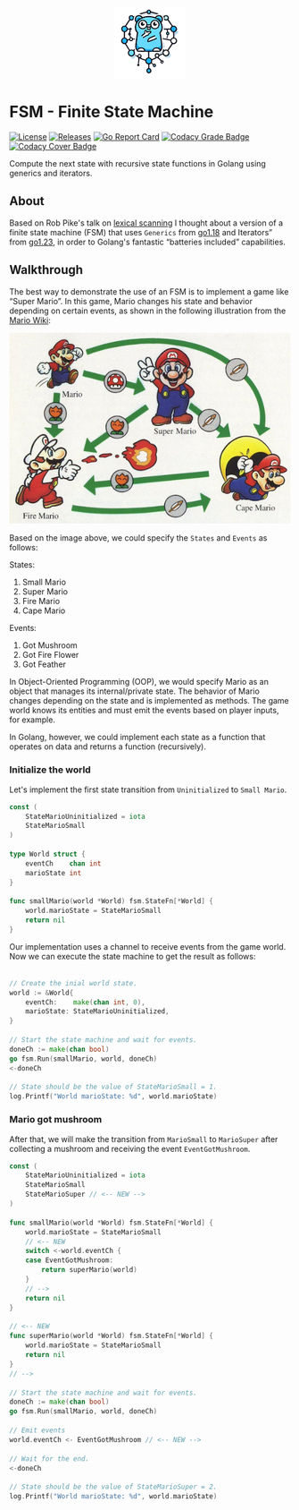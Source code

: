 <p align="center">
<img src="https://github.com/andygeiss/fsm/blob/main/logo.png?raw=true" />
</p>

# FSM - Finite State Machine

[![License](https://img.shields.io/github/license/andygeiss/fsm)](https://github.com/andygeiss/fsm/blob/master/LICENSE)
[![Releases](https://img.shields.io/github/v/release/andygeiss/fsm)](https://github.com/andygeiss/fsm/releases)
[![Go Report Card](https://goreportcard.com/badge/github.com/andygeiss/fsm)](https://goreportcard.com/report/github.com/andygeiss/fsm)
[![Codacy Grade Badge](https://app.codacy.com/project/badge/Grade/57bb148a04154ae8b7ce40cecb78947c)](https://app.codacy.com/gh/andygeiss/fsm/dashboard?utm_source=gh&utm_medium=referral&utm_content=&utm_campaign=Badge_grade)
[![Codacy Cover Badge](https://app.codacy.com/project/badge/Coverage/57bb148a04154ae8b7ce40cecb78947c)](https://app.codacy.com/gh/andygeiss/fsm/dashboard?utm_source=gh&utm_medium=referral&utm_content=&utm_campaign=Badge_coverage)

Compute the next state with recursive state functions in Golang using generics and iterators.

## About

Based on Rob Pike's talk on [lexical scanning](https://www.youtube.com/watch?v=HxaD_trXwRE)
I thought about a version of a finite state machine (FSM) that uses
`Generics` from [go1.18](https://go.dev/blog/go1.18) and
Iterators” from [go1.23](https://go.dev/blog/go1.23), in order to
Golang's fantastic “batteries included” capabilities.

## Walkthrough

The best way to demonstrate the use of an FSM is to implement a game like “Super Mario”.
In this game, Mario changes his state and behavior depending on certain events,
as shown in the following illustration from the [Mario Wiki](https://www.mariowiki.com/Super_Mario_World):

<p align="center">
<img src="https://github.com/andygeiss/fsm/blob/main/mario.png?raw=true" />
</p>

Based on the image above, we could specify the `States` and `Events` as follows:

States:
1. Small Mario
2. Super Mario
3. Fire Mario
4. Cape Mario

Events:
1. Got Mushroom
2. Got Fire Flower
3. Got Feather

In Object-Oriented Programming (OOP), we would specify Mario
as an object that manages its internal/private state.
The behavior of Mario changes depending on the state
and is implemented as methods.
The game world knows its entities and must emit the events
based on player inputs, for example.

In Golang, however, we could implement each state as a function
that operates on data and returns a function (recursively).

### Initialize the world

Let's implement the first state transition from `Uninitialized`
to `Small Mario`.

```go
const (
    StateMarioUninitialized = iota
    StateMarioSmall
)

type World struct {
    eventCh    chan int
    marioState int
}

func smallMario(world *World) fsm.StateFn[*World] {
    world.marioState = StateMarioSmall
    return nil
}
```

Our implementation uses a channel to receive events from the game world.
Now we can execute the state machine to get the result as follows:

```go

// Create the inial world state.
world := &World{
    eventCh:    make(chan int, 0),
    marioState: StateMarioUninitialized,
}

// Start the state machine and wait for events.
doneCh := make(chan bool)
go fsm.Run(smallMario, world, doneCh)
<-doneCh

// State should be the value of StateMarioSmall = 1.
log.Printf("World marioState: %d", world.marioState)
```

### Mario got mushroom

After that, we will make the transition from `MarioSmall`
to `MarioSuper` after collecting a mushroom and receiving
the event `EventGotMushroom`.

```go
const (
    StateMarioUninitialized = iota
    StateMarioSmall
    StateMarioSuper // <-- NEW -->
)

func smallMario(world *World) fsm.StateFn[*World] {
    world.marioState = StateMarioSmall
    // <-- NEW
    switch <-world.eventCh {
    case EventGotMushroom:
        return superMario(world)
    }
    // -->
    return nil
}

// <-- NEW
func superMario(world *World) fsm.StateFn[*World] {
    world.marioState = StateMarioSmall
    return nil
}
// -->

// Start the state machine and wait for events.
doneCh := make(chan bool)
go fsm.Run(smallMario, world, doneCh)

// Emit events
world.eventCh <- EventGotMushroom // <-- NEW -->

// Wait for the end.
<-doneCh

// State should be the value of StateMarioSuper = 2.
log.Printf("World marioState: %d", world.marioState)
```
